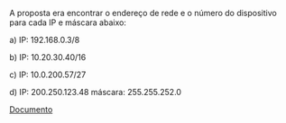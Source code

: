 A proposta era encontrar o endereço de rede e o número do dispositivo para cada IP e máscara abaixo:

a) IP: 192.168.0.3/8

b) IP: 10.20.30.40/16

c) IP: 10.0.200.57/27

d) IP: 200.250.123.48
máscara: 255.255.252.0

[Documento](https://docs.google.com/document/d/1F8pNQBarQDgN2a1PZ3dqJE6zX49iFAF5qNjmWkRtUHg/edit?usp=sharing)
